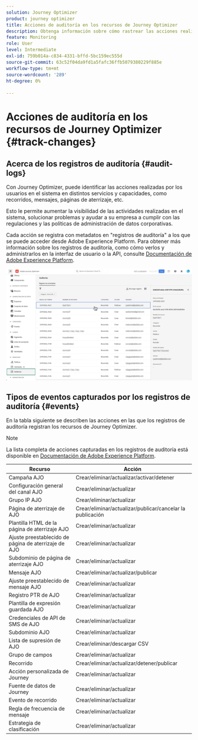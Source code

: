 ```yaml
---
solution: Journey Optimizer
product: journey optimizer
title: Acciones de auditoría en los recursos de Journey Optimizer
description: Obtenga información sobre cómo rastrear las acciones realizadas en los recursos de Journey Optimizer.
feature: Monitoring
role: User
level: Intermediate
exl-id: 759b014a-c834-4331-bffd-5bc159ec555d
source-git-commit: 63c52f04da9fd1a5fafc36ffb5079380229f885e
workflow-type: tm+mt
source-wordcount: '289'
ht-degree: 0%

---
```


# Acciones de auditoría en los recursos de Journey Optimizer {#track-changes}

## Acerca de los registros de auditoría {#audit-logs}

Con Journey Optimizer, puede identificar las acciones realizadas por los usuarios en el sistema en distintos servicios y capacidades, como recorridos, mensajes, páginas de aterrizaje, etc.

Esto le permite aumentar la visibilidad de las actividades realizadas en el sistema, solucionar problemas y ayudar a su empresa a cumplir con las regulaciones y las políticas de administración de datos corporativas.

Cada acción se registra con metadatos en &quot;registros de auditoría&quot; a los que se puede acceder desde Adobe Experience Platform. Para obtener más información sobre los registros de auditoría, como cómo verlos y administrarlos en la interfaz de usuario o la API, consulte [Documentación de Adobe Experience Platform](https://experienceleague.adobe.com/docs/experience-platform/landing/governance-privacy-security/audit-logs/overview.html).

![](assets/audit-logs.png)

## Tipos de eventos capturados por los registros de auditoría {#events}

En la tabla siguiente se describen las acciones en las que los registros de auditoría registran los recursos de Journey Optimizer.

>[!NOTE]
>
>La lista completa de acciones capturadas en los registros de auditoría está disponible en [Documentación de Adobe Experience Platform](https://experienceleague.adobe.com/docs/experience-platform/landing/governance-privacy-security/audit-logs/overview.html#category).

| Recurso | Acción |
|-----------|------------------|
| Campaña AJO | Crear/eliminar/actualizar/activar/detener |
| Configuración general del canal AJO | Crear/eliminar/actualizar |
| Grupo IP AJO | Crear/eliminar/actualizar |
| Página de aterrizaje de AJO | Crear/eliminar/actualizar/publicar/cancelar la publicación |
| Plantilla HTML de la página de aterrizaje AJO | Crear/eliminar/actualizar |
| Ajuste preestablecido de página de aterrizaje de AJO | Crear/eliminar/actualizar |
| Subdominio de página de aterrizaje AJO | Crear/eliminar/actualizar |
| Mensaje AJO | Crear/eliminar/actualizar/publicar |
| Ajuste preestablecido de mensaje AJO | Crear/eliminar/actualizar |
| Registro PTR de AJO | Crear/eliminar/actualizar |
| Plantilla de expresión guardada AJO | Crear/eliminar/actualizar |
| Credenciales de API de SMS de AJO | Crear/eliminar/actualizar |
| Subdominio AJO | Crear/eliminar/actualizar |
| Lista de supresión de AJO | Crear/eliminar/descargar CSV |
| Grupo de campos | Crear/eliminar/actualizar |
| Recorrido | Crear/eliminar/actualizar/detener/publicar |
| Acción personalizada de Journey | Crear/eliminar/actualizar |
| Fuente de datos de Journey | Crear/eliminar/actualizar |
| Evento de recorrido | Crear/eliminar/actualizar |
| Regla de frecuencia de mensaje | Crear/eliminar/actualizar |
| Estrategia de clasificación | Crear/eliminar/actualizar |
